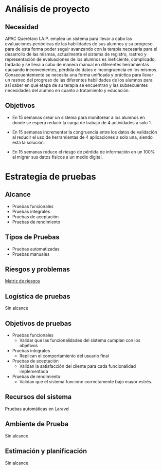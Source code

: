 # Análisis de proyecto
## Necesidad

APAC Querétaro I.A.P. emplea un sistema para llevar a cabo las evaluaciones periódicas de las habilidades de sus alumnos y su progreso para de esta forma poder seguir avanzando con la terapia necesaria para el desarrollo de las mismas, actualmente el sistema de registro, rastreo y representación de evaluaciones de los alumnos es ineficiente, complicado, tardado y se lleva a cabo de manera manual en diferentes herramientas causando inconvenientes, pérdida de datos e incongruencia en los mismos. Consecuentemente se necesita una forma unificada y práctica para llevar un rastreo del progreso de las diferentes habilidades de los alumnos para así saber en qué etapa de su terapia se encuentran y las subsecuentes necesidades del alumno en cuanto a tratamiento y educación.

## Objetivos
- En 15 semanas crear un sistema para monitorear a los alumnos en donde se espera reducir la carga de trabajo de 4 actividades a solo 1.

- En 15 semanas incrementar la congruencia entre los datos de validación al reducir el uso de herramientas de 4 aplicaciones a solo una, siendo esta la solución.

- En 15 semanas reduce el riesgo de pérdida de información en un 100% al migrar sus datos físicos a un medio digital.

# Estrategia de pruebas

## Alcance

- Pruebas funcionales
- Pruebas integrales
- Pruebas de aceptación
- Pruebas de rendimiento

## Tipos de Pruebas

- Pruebas automatizadas
- Pruebas manuales

## Riesgos y problemas

[Matriz de riesgos](https://docs.google.com/spreadsheets/d/1awFqd8cQzFsxhcmgXcGoYqBDR6PUpxq6_Wtdmw-Qg3Q/edit#gid=297920461)


## Logística de pruebas

Sin alcance

## Objetivos de pruebas
	
- Pruebas funcionales
	- Validar que las funcionalidades del sistema cumplan con los objetivos 
- Pruebas integrales
	- Replican el comportamiento del usuario final
- Pruebas de aceptación
	- Validan la satisfacción del cliente para cada funcionalidad implementada	
- Pruebas de rendimiento
	- Validan que el sistema funcione correctamente bajo mayor estrés.

## Recursos del sistema

Pruebas automáticas en Laravel

## Ambiente de Prueba

Sin alcance

## Estimación y planificación
Sin alcance